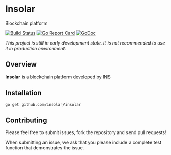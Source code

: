 Insolar
===============
Blockchain platform

[![Build Status](https://travis-ci.org/insolar/insolar.svg?branch=master)](https://travis-ci.org/insolar/insolar)
[![Go Report Card](https://goreportcard.com/badge/github.com/insolar/insolar)](https://goreportcard.com/report/github.com/insolar/insolar)
[![GoDoc](https://godoc.org/github.com/insolar/insolar?status.svg)](https://godoc.org/github.com/insolar/insolar)

_This project is still in early development state.
It is not recommended to use it in production environment._

Overview
--------
**Insolar** is a blockchain platform developed by INS


Installation
------------

    go get github.com/insolar/insolar


Contributing
------------

Please feel free to submit issues, fork the repository and send pull requests!

When submitting an issue, we ask that you please include a complete test function that demonstrates the issue.
